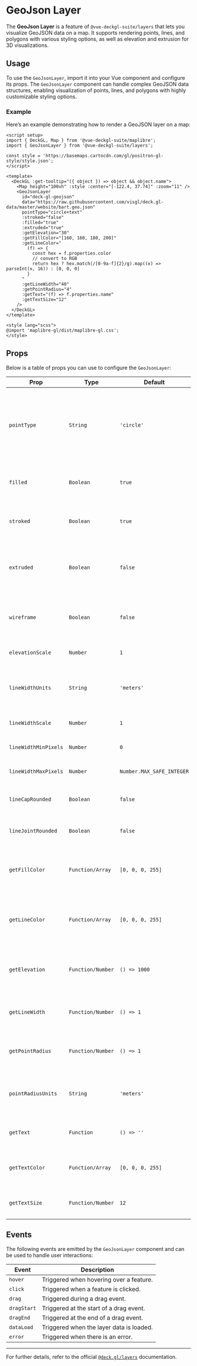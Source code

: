 <script setup>
import { DeckGL, Map } from '@vue-deckgl-suite/maplibre';
import { GeoJsonLayer } from '@vue-deckgl-suite/layers';
import 'maplibre-gl/dist/maplibre-gl.css';
</script>

# GeoJson Layer

The **GeoJson Layer** is a feature of `@vue-deckgl-suite/layers` that lets you visualize GeoJSON data on a map. It supports rendering points, lines, and polygons with various styling options, as well as elevation and extrusion for 3D visualizations.

<ClientOnly>
    <DeckGL :getTooltip="({ object }) => object && object.name">
        <Map 
            height="400px"
            :style="`https://basemaps.cartocdn.com/gl/dark-matter-gl-style/style.json`"
            :center="[-122.4, 37.74]"
            :zoom="11"
            :max-zoom="18"
            :pitch="30"
        >
            <GeoJsonLayer
                id="deck-gl-geojson"
                data="https://raw.githubusercontent.com/visgl/deck.gl-data/master/website/bart.geo.json"
                pointType="circle+text"
                :stroked="false"
                :filled="true"
                :extruded="true"
                :getElevation="30"
                :getFillColor="[160, 160, 180, 200]"
                :getLineColor="
                (f) => {
                    const hex = f.properties.color
                    // convert to RGB
                    return hex ? hex.match(/[0-9a-f]{2}/g).map((x) => parseInt(x, 16)) : [0, 0, 0]
                }"
                :getLineWidth="40"
                :getPointRadius="4"
                :getText="(f) => f.properties.name"
                :getTextSize="12"
            />
        </Map>
    </DeckGL>
</ClientOnly>

## Usage

To use the `GeoJsonLayer`, import it into your Vue component and configure its props. The `GeoJsonLayer` component can handle complex GeoJSON data structures, enabling visualization of points, lines, and polygons with highly customizable styling options.

### Example

Here’s an example demonstrating how to render a GeoJSON layer on a map:

```vue
<script setup>
import { DeckGL, Map } from '@vue-deckgl-suite/maplibre';
import { GeoJsonLayer } from '@vue-deckgl-suite/layers';

const style = 'https://basemaps.cartocdn.com/gl/positron-gl-style/style.json';
</script>

<template>
  <DeckGL :get-tooltip="({ object }) => object && object.name">
    <Map height="100vh" :style :center="[-122.4, 37.74]" :zoom="11" />
    <GeoJsonLayer
      id="deck-gl-geojson"
      data="https://raw.githubusercontent.com/visgl/deck.gl-data/master/website/bart.geo.json"
      pointType="circle+text"
      :stroked="false"
      :filled="true"
      :extruded="true"
      :getElevation="30"
      :getFillColor="[160, 160, 180, 200]"
      :getLineColor="
        (f) => {
          const hex = f.properties.color
          // convert to RGB
          return hex ? hex.match(/[0-9a-f]{2}/g).map((x) => parseInt(x, 16)) : [0, 0, 0]
        }
      "
      :getLineWidth="40"
      :getPointRadius="4"
      :getText="(f) => f.properties.name"
      :getTextSize="12"
    />
  </DeckGL>
</template>

<style lang="scss">
@import 'maplibre-gl/dist/maplibre-gl.css';
</style>
```

## Props

Below is a table of props you can use to configure the `GeoJsonLayer`:

| Prop                  | Type             | Default                     | Description                                                                                                |
|-----------------------|------------------|-----------------------------|------------------------------------------------------------------------------------------------------------|
| `pointType`           | `String`        | `'circle'`                  | Specifies how points are rendered. Options include `circle`, `icon`, `text`, or combinations (e.g., `circle+text`). |
| `filled`              | `Boolean`       | `true`                      | Whether polygons and circles are filled with a solid color.                                                 |
| `stroked`             | `Boolean`       | `true`                      | Whether to render borders for polygons and lines.                                                          |
| `extruded`            | `Boolean`       | `false`                     | Whether to extrude polygons into 3D. Enables elevation for polygons.                                        |
| `wireframe`           | `Boolean`       | `false`                     | Whether to draw a wireframe of the polygon or extruded structure.                                           |
| `elevationScale`      | `Number`        | `1`                         | Scale factor for elevation extrusion.                                                                      |
| `lineWidthUnits`      | `String`        | `'meters'`                  | The units in which line widths are measured (`meters`, `pixels`).                                           |
| `lineWidthScale`      | `Number`        | `1`                         | A multiplier for line width.                                                                               |
| `lineWidthMinPixels`  | `Number`        | `0`                         | Minimum width of lines in pixels.                                                                          |
| `lineWidthMaxPixels`  | `Number`        | `Number.MAX_SAFE_INTEGER`   | Maximum width of lines in pixels.                                                                          |
| `lineCapRounded`      | `Boolean`       | `false`                     | Whether to use rounded caps for lines.                                                                     |
| `lineJointRounded`    | `Boolean`       | `false`                     | Whether to use rounded joints for line segments.                                                           |
| `getFillColor`        | `Function/Array`| `[0, 0, 0, 255]`            | Function or array that specifies the fill color for polygons and points.                                    |
| `getLineColor`        | `Function/Array`| `[0, 0, 0, 255]`            | Function or array that specifies the line color for lines and polygon outlines.                             |
| `getElevation`        | `Function/Number`| `() => 1000`               | Function or number to specify the elevation of polygons and points.                                         |
| `getLineWidth`        | `Function/Number`| `() => 1`                  | Function or number that specifies the width of lines.                                                      |
| `getPointRadius`      | `Function/Number`| `() => 1`                  | Function or number to specify the radius of points.                                                        |
| `pointRadiusUnits`    | `String`        | `'meters'`                  | Units for measuring the point radius (`meters`, `pixels`).                                                 |
| `getText`             | `Function`      | `() => ''`                  | Function that provides a text label for features.                                                          |
| `getTextColor`        | `Function/Array`| `[0, 0, 0, 255]`            | Function or array specifying the text color.                                                               |
| `getTextSize`         | `Function/Number`| `12`                       | Function or number to set the text size.                                                                   |

## Events

The following events are emitted by the `GeoJsonLayer` component and can be used to handle user interactions:

| Event         | Description                               |
|---------------|-------------------------------------------|
| `hover`       | Triggered when hovering over a feature.   |
| `click`       | Triggered when a feature is clicked.      |
| `drag`        | Triggered during a drag event.            |
| `dragStart`   | Triggered at the start of a drag event.   |
| `dragEnd`     | Triggered at the end of a drag event.     |
| `dataLoad`    | Triggered when the layer data is loaded.  |
| `error`       | Triggered when there is an error.         |

---

For further details, refer to the official [`@deck.gl/layers`](https://deck.gl/docs/api-reference/layers/geojson-layer) documentation.